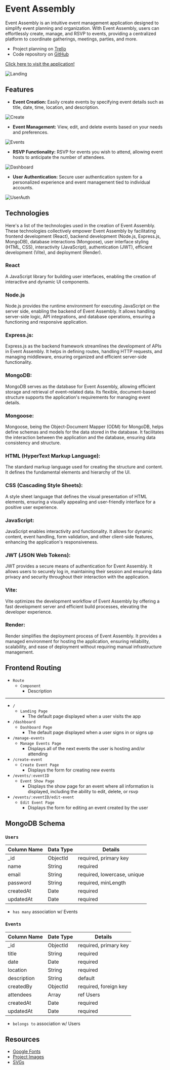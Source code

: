 # Event Assembly

Event Assembly is an intuitive event management application designed to simplify event planning and organization. With Event Assembly, users can effortlessly create, manage, and RSVP to events, providing a centralized platform to coordinate gatherings, meetings, parties, and more.

* Project planning on [Trello](https://trello.com/b/0NGPq16P/event-assembly-mern-app)
* Code repository on [GitHub](https://github.com/bryandevelops/EventAssembly)

[Click here to visit the application!](https://event-assembly.onrender.com)

![Landing](https://github.com/bryandevelops/EventAssembly/blob/main/src/assets/projectImages/event-assembly.png)

## Features

* **Event Creation:** Easily create events by specifying event details such as title, date, time, location, and description.

![Create](https://github.com/bryandevelops/EventAssembly/blob/main/src/assets/projectImages/event-assembly-create.png)

* **Event Management:** View, edit, and delete events based on your needs and preferences.

![Events](https://github.com/bryandevelops/EventAssembly/blob/main/src/assets/projectImages/event-assembly-events.png)
 
* **RSVP Functionality:** RSVP for events you wish to attend, allowing event hosts to anticipate the number of attendees.

![Dashboard](https://github.com/bryandevelops/EventAssembly/blob/main/src/assets/projectImages/event-assembly-dashboard.png)

* **User Authentication:** Secure user authentication system for a personalized experience and event management tied to individual accounts.

![UserAuth](https://github.com/bryandevelops/EventAssembly/blob/main/src/assets/projectImages/event-assembly-user-auth.png)

## Technologies

Here's a list of the technologies used in the creation of Event Assembly. These technologies collectively empower Event Assembly by facilitating frontend development (React), backend development (Node.js, Express.js, MongoDB), database interactions (Mongoose), user interface styling (HTML, CSS), interactivity (JavaScript), authentication (JWT), efficient development (Vite), and deployment (Render).

### React
A JavaScript library for building user interfaces, enabling the creation of interactive and dynamic UI components.

### Node.js
Node.js provides the runtime environment for executing JavaScript on the server side, enabling the backend of Event Assembly. It allows handling server-side logic, API integrations, and database operations, ensuring a functioning and responsive application.

### Express.js:
Express.js as the backend framework streamlines the development of APIs in Event Assembly. It helps in defining routes, handling HTTP requests, and managing middleware, ensuring organized and efficient server-side functionality.

### MongoDB:
MongoDB serves as the database for Event Assembly, allowing efficient storage and retrieval of event-related data. Its flexible, document-based structure supports the application's requirements for managing event details.

### Mongoose:
Mongoose, being the Object-Document Mapper (ODM) for MongoDB, helps define schemas and models for the data stored in the database. It facilitates the interaction between the application and the database, ensuring data consistency and structure.

### HTML (HyperText Markup Language):
The standard markup language used for creating the structure and content. It defines the fundamental elements and hierarchy of the UI.

### CSS (Cascading Style Sheets):
A style sheet language that defines the visual presentation of HTML elements, ensuring a visually appealing and user-friendly interface for a positive user experience.

### JavaScript:
JavaScript enables interactivity and functionality. It allows for dynamic content, event handling, form validation, and other client-side features, enhancing the application's responsiveness.

### JWT (JSON Web Tokens):
JWT provides a secure means of authentication for Event Assembly. It allows users to securely log in, maintaining their session and ensuring data privacy and security throughout their interaction with the application.

### Vite:
Vite optimizes the development workflow of Event Assembly by offering a fast development server and efficient build processes, elevating the developer experience.

### Render:
Render simplifies the deployment process of Event Assembly. It provides a managed environment for hosting the application, ensuring reliability, scalability, and ease of deployment without requiring manual infrastructure management.

## Frontend Routing

* `Route`
  * `Component`
    * Description

***

* `/`
  * `Landing Page`
    * The default page displayed when a user visits the app
* `/dashboard`
  * `Dashboard Page`
    * The default page displayed when a user signs in or signs up
* `/manage-events`
  * `Manage Events Page`
    * Displays all of the next events the user is hosting and/or attending
* `/create-event`
  * `Create Event Page`
    * Displays the form for creating new events
* `/events/:eventID`
  * `Event Show Page`
    * Displays the show page for an event where all information is displayed, including the ability to edit, delete, or rsvp
* `/events/:eventID/edit-event`
  * `Edit Event Page`
    * Displays the form for editing an event created by the user

## MongoDB Schema

### `Users`

| Column Name     | Data Type | Details                     |
|-----------------|-----------|-----------------------------|
| _id             | ObjectId  | required, primary key       |
| name            | String    | required                    |
| email           | String    | required, lowercase, unique |
| password        | String    | required, minLength         |
| createdAt       | Date      | required                    |
| updatedAt       | Date      | required                    |

* `has many` association w/ Events

### `Events`

| Column Name     | Date Type | Details                        |
|-----------------|-----------|--------------------------------|
| _id             | ObjectId  | required, primary key          |
| title           | String    | required                       |
| date            | Date      | required                       |
| location        | String    | required                       |
| description     | String    | default                        |
| createdBy       | ObjectId  | required, foreign key          |
| attendees       | Array     | ref Users                      |
| createdAt       | Date      | required                       |
| updatedAt       | Date      | required                       |

* `belongs to` association w/ Users

## Resources
* [Google Fonts](https://fonts.google.com/)
* [Project Images](https://www.shutterstock.com/)
* [SVGs](https://www.svgrepo.com/)